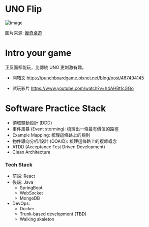 # UNO Flip
![image](https://user-images.githubusercontent.com/17623146/232942622-0c724066-6a92-46d7-adab-f649d15f2618.png)

圖片來源: [龐奇桌遊](https://www.punchboardgame.com/products/uno-flip-card-game?gclid=CjwKCAjw__ihBhADEiwAXEazJomT5x0ZgwC8Kbb82X0Ce_J47wt3pX8Ehu0iv_pHnVKkWaBBp3B-iBoCEnAQAvD_BwE&utm_campaign=GSA&utm_medium=shopline-cpc&utm_source=google)

# Intro your game
正反面都能玩，比傳統 UNO 更刺激有趣。

- 開箱文
https://punchboardgame.pixnet.net/blog/post/467494145

- 試玩影片
https://www.youtube.com/watch?v=h4AHBt1cGGo

# Software Practice Stack
- 領域驅動設計 (DDD)
- 事件風暴 (Event storming): 梳理出一條最有價值的路徑
- Example Mapping: 梳理這條路上的規則
- 物件導向分析/設計 (OOA/D): 梳理這條路上的複雜概念
- ATDD (Acceptance Test Driven Development)
- Clean Architecture

### Tech Stack
- 前端: React
- 後端: Java
   - SpringBoot
   - WebSocket
   - MongoDB
- DevOps:
   - Docker
   - Trunk-based development (TBD)
   - Walking skeleton
